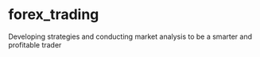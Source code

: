 # forex_trading
Developing strategies and conducting market analysis to be a smarter and profitable trader
